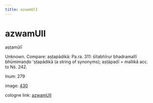 ```yaml
---
title: azwamUlI
---
```


# azwamUlI

aṣṭamūlī  <div n="P" />Unknown. Compare: aṣṭapādikā: Pa.ra. 311: śītabhīrur bhadramallī <div n="lb" />bhūmimaṇḍo 'ṣṭapādikā (a string of synonyms); aṣṭāpadī = mallikā acc. <div n="lb" />to Nś. 242.

lnum: 279

image: [430](https://www.sanskrit-lexicon.uni-koeln.de/scans/csl-apidev/servepdf.php?dict=snp&page=430)

cologne link: [azwamUlI](https://sanskrit-lexicon.uni-koeln.de/scans/csl-apidev/getword.php?dict=snp&key=azwamUlI)

